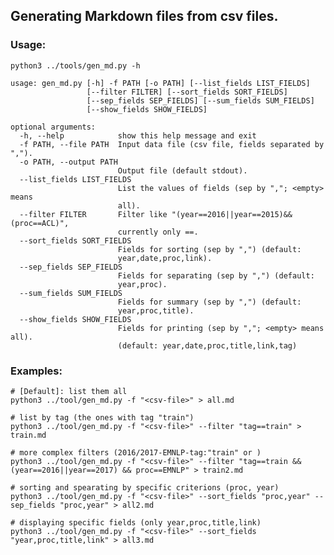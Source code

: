 <!--- tools/README -->
## Generating Markdown files from csv files.
### Usage:
`python3 ../tools/gen_md.py -h`

	usage: gen_md.py [-h] -f PATH [-o PATH] [--list_fields LIST_FIELDS]
	                 [--filter FILTER] [--sort_fields SORT_FIELDS]
	                 [--sep_fields SEP_FIELDS] [--sum_fields SUM_FIELDS]
	                 [--show_fields SHOW_FIELDS]
	
	optional arguments:
	  -h, --help            show this help message and exit
	  -f PATH, --file PATH  Input data file (csv file, fields separated by ",").
	  -o PATH, --output PATH
	                        Output file (default stdout).
	  --list_fields LIST_FIELDS
	                        List the values of fields (sep by ","; <empty> means
	                        all).
	  --filter FILTER       Filter like "(year==2016||year==2015)&&(proc==ACL)",
	                        currently only ==.
	  --sort_fields SORT_FIELDS
	                        Fields for sorting (sep by ",") (default:
	                        year,date,proc,link).
	  --sep_fields SEP_FIELDS
	                        Fields for separating (sep by ",") (default:
	                        year,proc).
	  --sum_fields SUM_FIELDS
	                        Fields for summary (sep by ",") (default:
	                        year,proc,title).
	  --show_fields SHOW_FIELDS
	                        Fields for printing (sep by ","; <empty> means all).
	                        (default: year,date,proc,title,link,tag)

### Examples:

	# [Default]: list them all
	python3 ../tool/gen_md.py -f "<csv-file>" > all.md

	# list by tag (the ones with tag "train")
	python3 ../tool/gen_md.py -f "<csv-file>" --filter "tag==train" > train.md

	# more complex filters (2016/2017-EMNLP-tag:"train" or )
	python3 ../tool/gen_md.py -f "<csv-file>" --filter "tag==train && (year==2016||year==2017) && proc==EMNLP" > train2.md

	# sorting and spearating by specific criterions (proc, year)
	python3 ../tool/gen_md.py -f "<csv-file>" --sort_fields "proc,year" --sep_fields "proc,year" > all2.md

	# displaying specific fields (only year,proc,title,link)
	python3 ../tool/gen_md.py -f "<csv-file>" --sort_fields "year,proc,title,link" > all3.md


